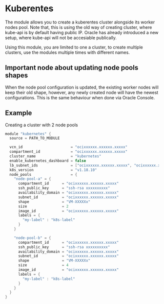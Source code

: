 
# Kuberentes
The module allows you to create a kuberentes cluster alongside its worker nodes pool. Note that, this is using the old way of creating cluster, where kube-api is by default having public IP. Oracle has already introduced a new setup, where kube-api will not be accesiable publically.

Using this module, you are limited to one a cluster, to create multiple clusters, use the modules multiple times with different names.

## Important node about updating node pools shapes
When the node pool configuration is updated, the existing worker nodes will keep their old shape, however, any newly created node will have the newest configurations. This is the same behaviour when done via Oracle Console.

## Example
Creating a cluster with 2 node pools
```h
module "kubernetes" {
  source = PATH_TO_MODULE

  vcn_id                      = "ocixxxxxx.xxxxxx.xxxxx"
  compartment_id              = "ocixxxxxx.xxxxxx.xxxxx"
  cluster_name                = "kubernetes"
  enable_kubernetes_dashboard = false
  lb_subnet_ids               = ["ocixxxxxx.xxxxxx.xxxxx", "ocixxxxxx.xxxxxx.xxxxx"]
  k8s_version                 = "v1.18.10"
  node_pools                  = {
    "node-pool-a" = {
      compartment_id      = "ocixxxxxx.xxxxxx.xxxxx"
      ssh_public_key      = "ssh-rsa xxxxxxxxxx"
      availability_domain = "ocixxxxxx.xxxxxx.xxxxx"
      subnet_id           = "ocixxxxxx.xxxxxx.xxxxx"
      shape               = "VM-XXXXXx"
      size                = 2
      image_id            = "ocixxxxxx.xxxxxx.xxxxx"
      labels = {
        "my-label" : "k8s-label"
      }
    }

    "node-pool-b" = {
      compartment_id      = "ocixxxxxx.xxxxxx.xxxxx"
      ssh_public_key      = "ssh-rsa xxxxxxxxxx"
      availability_domain = "ocixxxxxx.xxxxxx.xxxxx"
      subnet_id           = "ocixxxxxx.xxxxxx.xxxxx"
      shape               = "VM-XXXXXx"
      size                = 4
      image_id            = "ocixxxxxx.xxxxxx.xxxxx"
      labels = {
        "my-label" : "k8s-label"
      }
    }
  }
}

```